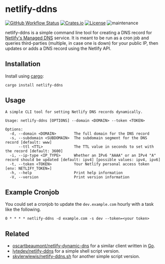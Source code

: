 # netlify-ddns

[![GitHub Workflow Status](https://img.shields.io/github/workflow/status/lukehsiao/netlify-ddns-rs/rust)](https://github.com/lukehsiao/netlify-ddns-rs/actions)
[![Crates.io](https://img.shields.io/crates/v/netlify-ddns)](https://crates.io/crates/netlify-ddns)
[![License](https://img.shields.io/crates/l/netlify-ddns)](https://github.com/lukehsiao/netlify-ddns-rs/blob/main/LICENSE)
![maintenance](https://img.shields.io/maintenance/yes/2023?color=purple)

netlify-ddns is a simple command line tool for creating a DNS record for
[Netlify's Managed DNS][netlify] service. It is meant to be run as a cron job
and queries third-parties (multiple, in case one is down) for your public IP,
then updates or adds a DNS record using the Netlify API.

## Installation

Install using [cargo][cargo]:

```
cargo install netlify-ddns
```

## Usage

```
A simple CLI tool for setting Netlify DNS records dynamically.

Usage: netlify-ddns [OPTIONS] --domain <DOMAIN> --token <TOKEN>

Options:
  -d, --domain <DOMAIN>        The full domain for the DNS record
  -s, --subdomain <SUBDOMAIN>  The subdomain segment for the DNS record [default: www]
      --ttl <TTL>              The TTL value in seconds to set with the record [default: 3600]
  -i, --ip-type <IP_TYPE>      Whether an IPv6 "AAAA" or an IPv4 "A" record should be updated [default: ipv4] [possible values: ipv4, ipv6]
  -t, --token <TOKEN>          Your Netlify personal access token [env: NETLIFY_TOKEN=]
  -h, --help                   Print help information
  -V, --version                Print version information
```

## Example Cronjob

You could set a cronjob to update the `dev.example.com` hourly with a task like
the following.

```
0 * * * * netlify-ddns -d example.com -s dev --token=<your token>
```

## Related

* [oscartbeaumont/netlify-dynamic-dns] for a similar client written in [Go][go].
* [lytedev/netlify-ddns] for a simple shell script version.
* [skylerwlewis/netlify-ddns.sh] for another simple script version.

[cargo]: https://doc.rust-lang.org/cargo/getting-started/installation.html
[go]: https://golang.org/
[lytedev/netlify-ddns]: https://github.com/lytedev/netlify-ddns
[netlify]: https://www.netlify.com/docs/dns/
[oscartbeaumont/netlify-dynamic-dns]: https://github.com/oscartbeaumont/netlify-dynamic-dns
[skylerwlewis/netlify-ddns.sh]: https://gist.github.com/skylerwlewis/ba052db5fe26424255674931d43fc030
